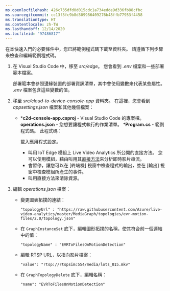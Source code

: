 ```yaml
---
ms.openlocfilehash: 426c735dfd0d015cdc1a734edde9d336fb88cfbc
ms.sourcegitcommit: cc13f3fc9b8d309986409276b48ffb77953f4458
ms.translationtype: HT
ms.contentlocale: zh-TW
ms.lasthandoff: 12/14/2020
ms.locfileid: "97486817"
---
```

在本快速入門的必要條件中，您已將範例程式碼下載至資料夾。 請遵循下列步驟來檢查和編輯範例程式碼。

1. 在 Visual Studio Code 中，移至 *src/edge*。 您會看到 *.env* 檔案和一些部署範本檔案。

    部署範本會參照邊緣裝置的部署資訊清單，其中會使用變數來代表某些屬性。 *.env* 檔案包含這些變數的值。
1. 移至 *src/cloud-to-device-console-app* 資料夾。 在這裡，您會看到 *appsettings.json* 檔案和其他幾個檔案：
    * ***c2d-console-app.csproj** - Visual Studio Code 的專案檔。
    **operations.json** - 您想要讓程式執行的作業清單。
    ***Program.cs** - 範例程式碼。 此程式碼：

        載入應用程式設定。
        * 叫用 IoT Edge 模組上 Live Video Analytics 所公開的直接方法。 您可以使用模組，藉由叫用其[直接方法](../../../direct-methods.md)來分析即時影片串流。 
        * 會暫停，讓您可以在 [終端機] 視窗中檢查程式的輸出，並在 [輸出] 視窗中檢查模組所產生的事件。
        * 叫用直接方法來清除資源。

1. 編輯 *operations.json* 檔案：
    * 變更圖表拓撲的連結：

        `"topologyUrl" : "https://raw.githubusercontent.com/Azure/live-video-analytics/master/MediaGraph/topologies/evr-motion-files/2.0/topology.json"`
    * 在 `GraphInstanceSet` 底下，編輯圖形拓撲的名稱，使其符合前一個連結中的值：
    
      `"topologyName" : "EVRToFilesOnMotionDetection"`
    * 編輯 RTSP URL，以指向影片檔案：

        `"value": "rtsp://rtspsim:554/media/lots_015.mkv"`
    * 在 `GraphTopologyDelete` 底下，編輯名稱：

        `"name": "EVRToFilesOnMotionDetection"`
